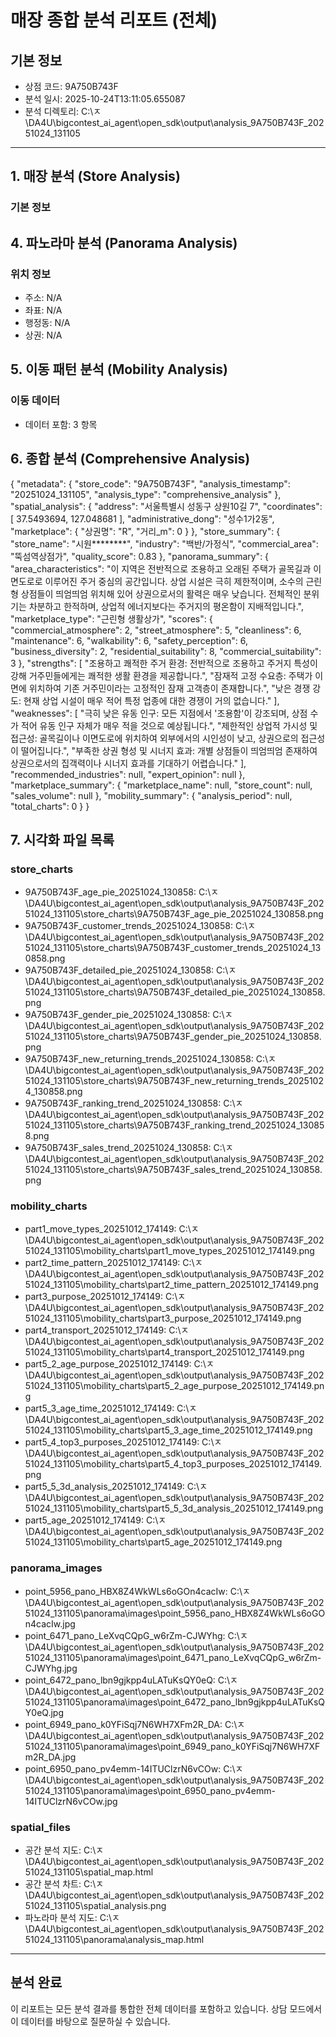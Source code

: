 # 매장 종합 분석 리포트 (전체)

## 기본 정보
- 상점 코드: 9A750B743F
- 분석 일시: 2025-10-24T13:11:05.655087
- 분석 디렉토리: C:\ㅈ\DA4U\bigcontest_ai_agent\open_sdk\output\analysis_9A750B743F_20251024_131105

---

## 1. 매장 분석 (Store Analysis)

### 기본 정보

## 4. 파노라마 분석 (Panorama Analysis)

### 위치 정보
- 주소: N/A
- 좌표: N/A
- 행정동: N/A
- 상권: N/A

## 5. 이동 패턴 분석 (Mobility Analysis)

### 이동 데이터
- 데이터 포함: 3 항목

## 6. 종합 분석 (Comprehensive Analysis)

{
  "metadata": {
    "store_code": "9A750B743F",
    "analysis_timestamp": "20251024_131105",
    "analysis_type": "comprehensive_analysis"
  },
  "spatial_analysis": {
    "address": "서울특별시 성동구 상원10길 7",
    "coordinates": [
      37.5493694,
      127.048681
    ],
    "administrative_dong": "성수1가2동",
    "marketplace": {
      "상권명": "R",
      "거리_m": 0
    }
  },
  "store_summary": {
    "store_name": "시원********",
    "industry": "백반/가정식",
    "commercial_area": "뚝섬역상점가",
    "quality_score": 0.83
  },
  "panorama_summary": {
    "area_characteristics": "이 지역은 전반적으로 조용하고 오래된 주택가 골목길과 이면도로로 이루어진 주거 중심의 공간입니다. 상업 시설은 극히 제한적이며, 소수의 근린형 상점들이 띄엄띄엄 위치해 있어 상권으로서의 활력은 매우 낮습니다. 전체적인 분위기는 차분하고 한적하며, 상업적 에너지보다는 주거지의 평온함이 지배적입니다.",
    "marketplace_type": "근린형 생활상가",
    "scores": {
      "commercial_atmosphere": 2,
      "street_atmosphere": 5,
      "cleanliness": 6,
      "maintenance": 6,
      "walkability": 6,
      "safety_perception": 6,
      "business_diversity": 2,
      "residential_suitability": 8,
      "commercial_suitability": 3
    },
    "strengths": [
      "조용하고 쾌적한 주거 환경: 전반적으로 조용하고 주거지 특성이 강해 거주민들에게는 쾌적한 생활 환경을 제공합니다.",
      "잠재적 고정 수요층: 주택가 이면에 위치하여 기존 거주민이라는 고정적인 잠재 고객층이 존재합니다.",
      "낮은 경쟁 강도: 현재 상업 시설이 매우 적어 특정 업종에 대한 경쟁이 거의 없습니다."
    ],
    "weaknesses": [
      "극히 낮은 유동 인구: 모든 지점에서 '조용함'이 강조되며, 상점 수가 적어 유동 인구 자체가 매우 적을 것으로 예상됩니다.",
      "제한적인 상업적 가시성 및 접근성: 골목길이나 이면도로에 위치하여 외부에서의 시인성이 낮고, 상권으로의 접근성이 떨어집니다.",
      "부족한 상권 형성 및 시너지 효과: 개별 상점들이 띄엄띄엄 존재하여 상권으로서의 집객력이나 시너지 효과를 기대하기 어렵습니다."
    ],
    "recommended_industries": null,
    "expert_opinion": null
  },
  "marketplace_summary": {
    "marketplace_name": null,
    "store_count": null,
    "sales_volume": null
  },
  "mobility_summary": {
    "analysis_period": null,
    "total_charts": 0
  }
}

## 7. 시각화 파일 목록

### store_charts
- 9A750B743F_age_pie_20251024_130858: C:\ㅈ\DA4U\bigcontest_ai_agent\open_sdk\output\analysis_9A750B743F_20251024_131105\store_charts\9A750B743F_age_pie_20251024_130858.png
- 9A750B743F_customer_trends_20251024_130858: C:\ㅈ\DA4U\bigcontest_ai_agent\open_sdk\output\analysis_9A750B743F_20251024_131105\store_charts\9A750B743F_customer_trends_20251024_130858.png
- 9A750B743F_detailed_pie_20251024_130858: C:\ㅈ\DA4U\bigcontest_ai_agent\open_sdk\output\analysis_9A750B743F_20251024_131105\store_charts\9A750B743F_detailed_pie_20251024_130858.png
- 9A750B743F_gender_pie_20251024_130858: C:\ㅈ\DA4U\bigcontest_ai_agent\open_sdk\output\analysis_9A750B743F_20251024_131105\store_charts\9A750B743F_gender_pie_20251024_130858.png
- 9A750B743F_new_returning_trends_20251024_130858: C:\ㅈ\DA4U\bigcontest_ai_agent\open_sdk\output\analysis_9A750B743F_20251024_131105\store_charts\9A750B743F_new_returning_trends_20251024_130858.png
- 9A750B743F_ranking_trend_20251024_130858: C:\ㅈ\DA4U\bigcontest_ai_agent\open_sdk\output\analysis_9A750B743F_20251024_131105\store_charts\9A750B743F_ranking_trend_20251024_130858.png
- 9A750B743F_sales_trend_20251024_130858: C:\ㅈ\DA4U\bigcontest_ai_agent\open_sdk\output\analysis_9A750B743F_20251024_131105\store_charts\9A750B743F_sales_trend_20251024_130858.png
### mobility_charts
- part1_move_types_20251012_174149: C:\ㅈ\DA4U\bigcontest_ai_agent\open_sdk\output\analysis_9A750B743F_20251024_131105\mobility_charts\part1_move_types_20251012_174149.png
- part2_time_pattern_20251012_174149: C:\ㅈ\DA4U\bigcontest_ai_agent\open_sdk\output\analysis_9A750B743F_20251024_131105\mobility_charts\part2_time_pattern_20251012_174149.png
- part3_purpose_20251012_174149: C:\ㅈ\DA4U\bigcontest_ai_agent\open_sdk\output\analysis_9A750B743F_20251024_131105\mobility_charts\part3_purpose_20251012_174149.png
- part4_transport_20251012_174149: C:\ㅈ\DA4U\bigcontest_ai_agent\open_sdk\output\analysis_9A750B743F_20251024_131105\mobility_charts\part4_transport_20251012_174149.png
- part5_2_age_purpose_20251012_174149: C:\ㅈ\DA4U\bigcontest_ai_agent\open_sdk\output\analysis_9A750B743F_20251024_131105\mobility_charts\part5_2_age_purpose_20251012_174149.png
- part5_3_age_time_20251012_174149: C:\ㅈ\DA4U\bigcontest_ai_agent\open_sdk\output\analysis_9A750B743F_20251024_131105\mobility_charts\part5_3_age_time_20251012_174149.png
- part5_4_top3_purposes_20251012_174149: C:\ㅈ\DA4U\bigcontest_ai_agent\open_sdk\output\analysis_9A750B743F_20251024_131105\mobility_charts\part5_4_top3_purposes_20251012_174149.png
- part5_5_3d_analysis_20251012_174149: C:\ㅈ\DA4U\bigcontest_ai_agent\open_sdk\output\analysis_9A750B743F_20251024_131105\mobility_charts\part5_5_3d_analysis_20251012_174149.png
- part5_age_20251012_174149: C:\ㅈ\DA4U\bigcontest_ai_agent\open_sdk\output\analysis_9A750B743F_20251024_131105\mobility_charts\part5_age_20251012_174149.png
### panorama_images
- point_5956_pano_HBX8Z4WkWLs6oGOn4cacIw: C:\ㅈ\DA4U\bigcontest_ai_agent\open_sdk\output\analysis_9A750B743F_20251024_131105\panorama\images\point_5956_pano_HBX8Z4WkWLs6oGOn4cacIw.jpg
- point_6471_pano_LeXvqCQpG_w6rZm-CJWYhg: C:\ㅈ\DA4U\bigcontest_ai_agent\open_sdk\output\analysis_9A750B743F_20251024_131105\panorama\images\point_6471_pano_LeXvqCQpG_w6rZm-CJWYhg.jpg
- point_6472_pano_lbn9gjkpp4uLATuKsQY0eQ: C:\ㅈ\DA4U\bigcontest_ai_agent\open_sdk\output\analysis_9A750B743F_20251024_131105\panorama\images\point_6472_pano_lbn9gjkpp4uLATuKsQY0eQ.jpg
- point_6949_pano_k0YFiSqj7N6WH7XFm2R_DA: C:\ㅈ\DA4U\bigcontest_ai_agent\open_sdk\output\analysis_9A750B743F_20251024_131105\panorama\images\point_6949_pano_k0YFiSqj7N6WH7XFm2R_DA.jpg
- point_6950_pano_pv4emm-14ITUClzrN6vCOw: C:\ㅈ\DA4U\bigcontest_ai_agent\open_sdk\output\analysis_9A750B743F_20251024_131105\panorama\images\point_6950_pano_pv4emm-14ITUClzrN6vCOw.jpg
### spatial_files
- 공간 분석 지도: C:\ㅈ\DA4U\bigcontest_ai_agent\open_sdk\output\analysis_9A750B743F_20251024_131105\spatial_map.html
- 공간 분석 차트: C:\ㅈ\DA4U\bigcontest_ai_agent\open_sdk\output\analysis_9A750B743F_20251024_131105\spatial_analysis.png
- 파노라마 분석 지도: C:\ㅈ\DA4U\bigcontest_ai_agent\open_sdk\output\analysis_9A750B743F_20251024_131105\panorama\analysis_map.html

---

## 분석 완료
이 리포트는 모든 분석 결과를 통합한 전체 데이터를 포함하고 있습니다.
상담 모드에서 이 데이터를 바탕으로 질문하실 수 있습니다.
